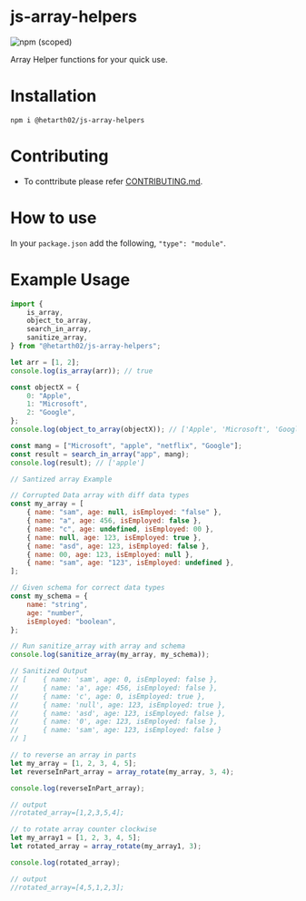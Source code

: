 # js-array-helpers

![npm (scoped)](https://img.shields.io/npm/v/@hetarth02/js-array-helpers?style=for-the-badge)

Array Helper functions for your quick use.

# Installation

```cd
npm i @hetarth02/js-array-helpers
```

# Contributing

-   To conttribute please refer [CONTRIBUTING.md](CONTRIBUTING.md).

# How to use

In your `package.json` add the following, `"type": "module"`.

# Example Usage

```js
import {
	is_array,
	object_to_array,
	search_in_array,
	sanitize_array,
} from "@hetarth02/js-array-helpers";

let arr = [1, 2];
console.log(is_array(arr)); // true

const objectX = {
	0: "Apple",
	1: "Microsoft",
	2: "Google",
};
console.log(object_to_array(objectX)); // ['Apple', 'Microsoft', 'Google']

const mang = ["Microsoft", "apple", "netflix", "Google"];
const result = search_in_array("app", mang);
console.log(result); // ['apple']

// Santized array Example

// Corrupted Data array with diff data types
const my_array = [
	{ name: "sam", age: null, isEmployed: "false" },
	{ name: "a", age: 456, isEmployed: false },
	{ name: "c", age: undefined, isEmployed: 00 },
	{ name: null, age: 123, isEmployed: true },
	{ name: "asd", age: 123, isEmployed: false },
	{ name: 00, age: 123, isEmployed: null },
	{ name: "sam", age: "123", isEmployed: undefined },
];

// Given schema for correct data types
const my_schema = {
	name: "string",
	age: "number",
	isEmployed: "boolean",
};

// Run sanitize_array with array and schema
console.log(sanitize_array(my_array, my_schema));

// Sanitized Output
// [    { name: 'sam', age: 0, isEmployed: false },
//      { name: 'a', age: 456, isEmployed: false },
//      { name: 'c', age: 0, isEmployed: true },
//      { name: 'null', age: 123, isEmployed: true },
//      { name: 'asd', age: 123, isEmployed: false },
//      { name: '0', age: 123, isEmployed: false },
//      { name: 'sam', age: 123, isEmployed: false }
// ]

// to reverse an array in parts
let my_array = [1, 2, 3, 4, 5];
let reverseInPart_array = array_rotate(my_array, 3, 4);

console.log(reverseInPart_array);

// output
//rotated_array=[1,2,3,5,4];

// to rotate array counter clockwise
let my_array1 = [1, 2, 3, 4, 5];
let rotated_array = array_rotate(my_array1, 3);

console.log(rotated_array);

// output
//rotated_array=[4,5,1,2,3];
```
